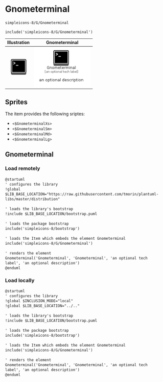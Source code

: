 # Gnometerminal


```text
simpleicons-8/G/Gnometerminal
```

```text
include('simpleicons-8/G/Gnometerminal')
```



| Illustration | Gnometerminal |
| :---: | :---: |
| ![illustration for Illustration](../../simpleicons-8/G/Gnometerminal.png) | ![illustration for Gnometerminal](../../simpleicons-8/G/Gnometerminal.Local.png) |



## Sprites
The item provides the following sriptes:

- `<$GnometerminalXs>`
- `<$GnometerminalSm>`
- `<$GnometerminalMd>`
- `<$GnometerminalLg>`





## Gnometerminal

### Load remotely
```plantuml
@startuml
' configures the library
!global $LIB_BASE_LOCATION="https://raw.githubusercontent.com/tmorin/plantuml-libs/master/distribution"

' loads the library's bootstrap
!include $LIB_BASE_LOCATION/bootstrap.puml

' loads the package bootstrap
include('simpleicons-8/bootstrap')

' loads the Item which embeds the element Gnometerminal
include('simpleicons-8/G/Gnometerminal')

' renders the element
Gnometerminal('Gnometerminal', 'Gnometerminal', 'an optional tech label', 'an optional description')
@enduml
```

### Load locally
```plantuml
@startuml
' configures the library
!global $INCLUSION_MODE="local"
!global $LIB_BASE_LOCATION="../.."

' loads the library's bootstrap
!include $LIB_BASE_LOCATION/bootstrap.puml

' loads the package bootstrap
include('simpleicons-8/bootstrap')

' loads the Item which embeds the element Gnometerminal
include('simpleicons-8/G/Gnometerminal')

' renders the element
Gnometerminal('Gnometerminal', 'Gnometerminal', 'an optional tech label', 'an optional description')
@enduml
```

